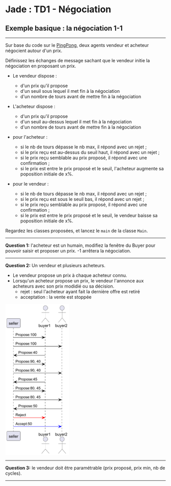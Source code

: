 # Jade : TD1 - Négociation

## Exemple basique : la négociation 1-1 
 
---

Sur base du code sur le [PingPong](https://github.com/EmmanuelADAM/jade/blob/master/pingPong/), deux agents 
vendeur et acheteur négocient autour d'un prix.

Définissez les échanges de message sachant que le vendeur initie la négociation en proposant un prix.
 - Le vendeur dispose : 
   - d'un prix qu'il propose
   - d'un seuil sous lequel il met fin à la négociation
   - d'un nombre de tours avant de mettre fin à la négociation

 - L'acheteur dispose :
   - d'un prix qu'il propose
   - d'un seuil au-dessus lequel il met fin à la négociation
   - d'un nombre de tours avant de mettre fin à la négociation

 - pour l'acheteur : 
   - si le nb de tours dépasse le nb max, il répond avec un rejet ;
   - si le prix reçu est au-dessus du seuil haut, il répond avec un rejet ;
   - si le prix reçu semblable au prix proposé, il répond avec une confirmation ;
   - si le prix est entre le prix proposé et le seuil, l'acheteur augmente sa poposition initiale de x%.

- pour le vendeur :
  - si le nb de tours dépasse le nb max, il répond avec un rejet ;
  - si le prix reçu est sous le seuil bas, il répond avec un rejet ;
  - si le prix reçu semblable au prix proposé, il répond avec une confirmation ;
  - si le prix est entre le prix proposé et le seuil, le vendeur baisse sa poposition initiale de x%.

Regardez les classes proposées, et lancez le `main` de la classe `Main`.

---
**Question 1:** l'acheteur est un humain, modifiez la fenêtre du Buyer pour pouvoir saisir et proposer un prix. -1 arrêtera la négociation.
 
---
**Question 2:** Un vendeur et plusieurs acheteurs. 
  - Le vendeur propose un prix à chaque acheteur connu.
  - Lorsqu'un acheteur propose un prix, le vendeur l'annonce aux acheteurs avec son prix modidié ou sa décision.
    - rejet : seul l'acheteur ayant fait la dernière offre est retiré
    - acceptation : la vente est stoppée

<!--
```
@startuml multiNegociation
participant seller
actor buyer1
actor buyer2
seller -> buyer1 : Propose:100
seller -> buyer2 : Propose:100
seller <- buyer1 : Propose:40
seller -> buyer1 : Propose:90, 40
seller -> buyer2 : Propose:90, 40
seller <- buyer1 : Propose:45
seller -> buyer1 : Propose:80, 45
seller -> buyer2 : Propose:80, 45
seller <- buyer2 : Propose:50
seller -[#red]> buyer1 : Reject
seller -[#blue]> buyer2 : Accept:50
@enduml
```
-->
<img src="multiNegociation.png" alt="multiNegociation" width="200"/>


---
**Question 3:** le vendeur doit être paramétrable (prix proposé, prix min, nb de cycles).


---